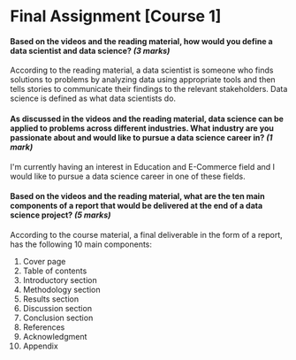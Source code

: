 # Final Assignment [Course 1]
#### Based on the videos and the reading material, how would you define a data scientist and data science? *(3 marks)*
According to the reading material, a data scientist is someone who finds solutions to problems by analyzing data using appropriate tools and then tells stories to communicate their findings to the relevant stakeholders. Data science is defined as what data scientists do.

#### As discussed in the videos and the reading material, data science can be applied to problems across different industries. What industry are you passionate about and would like to pursue a data science career in? *(1 mark)*
I'm currently having an interest in Education and E-Commerce field and I would like to pursue a data science career in one of these fields.

#### Based on the videos and the reading material, what are the ten main components of a report that would be delivered at the end of a data science project? *(5 marks)*
According to the course material, a final deliverable in the form of a report, has the following 10 main components:

1. Cover page
1. Table of contents
1. Introductory section
1. Methodology section
1. Results section
1. Discussion section
1. Conclusion section
1. References
1. Acknowledgment
1. Appendix
